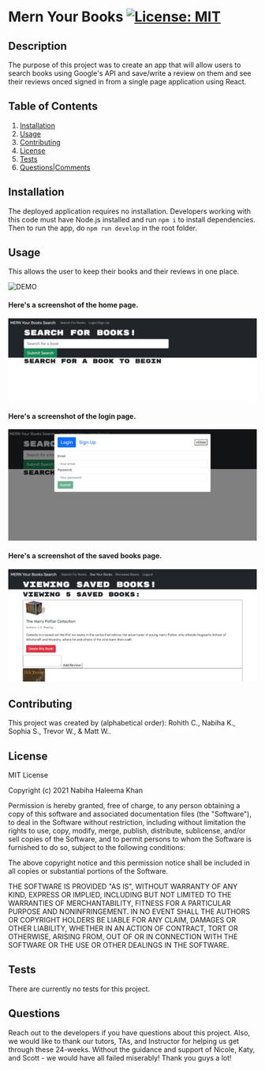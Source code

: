 # Mern Your Books [![License: MIT](https://img.shields.io/badge/License-MIT-yellow.svg)](https://opensource.org/licenses/MIT)

## Description

The purpose of this project was to create an app that will allow users to search books using Google's API and save/write a review on them and see their reviews onced signed in from a single page application using React.

## Table of Contents

1. [Installation](#Installation)
2. [Usage](#Usage)
3. [Contributing](#Contributing)
4. [License](#License)
5. [Tests](#Tests)
6. [Questions|Comments](#Questions|Comments)

## Installation

The deployed application requires no installation. Developers working with this code must have Node.js installed and run `npm i` to install dependencies. Then to run the app, do `npm run develop` in the root folder.

## Usage

This allows the user to keep their books and their reviews in one place.

![DEMO](/public/images/demo.gif)

#### Here's a screenshot of the home page.

![Here's a screenshot of the answer alerts.](./images/screenshot_indexPage.png)

#### Here's a screenshot of the login page.

![Here's a screenshot of the answer alerts.](./images/screenshot_login.png)

#### Here's a screenshot of the saved books page.

![Here's a screenshot of the answer alerts.](./images/screenshot_savedBooks.png)

## Contributing

This project was created by (alphabetical order): Rohith C., Nabiha K., Sophia S., Trevor W., & Matt W..

## License

MIT License

Copyright (c) 2021 Nabiha Haleema Khan

Permission is hereby granted, free of charge, to any person obtaining a copy
of this software and associated documentation files (the "Software"), to deal
in the Software without restriction, including without limitation the rights
to use, copy, modify, merge, publish, distribute, sublicense, and/or sell
copies of the Software, and to permit persons to whom the Software is
furnished to do so, subject to the following conditions:

The above copyright notice and this permission notice shall be included in all
copies or substantial portions of the Software.

THE SOFTWARE IS PROVIDED "AS IS", WITHOUT WARRANTY OF ANY KIND, EXPRESS OR
IMPLIED, INCLUDING BUT NOT LIMITED TO THE WARRANTIES OF MERCHANTABILITY,
FITNESS FOR A PARTICULAR PURPOSE AND NONINFRINGEMENT. IN NO EVENT SHALL THE
AUTHORS OR COPYRIGHT HOLDERS BE LIABLE FOR ANY CLAIM, DAMAGES OR OTHER
LIABILITY, WHETHER IN AN ACTION OF CONTRACT, TORT OR OTHERWISE, ARISING FROM,
OUT OF OR IN CONNECTION WITH THE SOFTWARE OR THE USE OR OTHER DEALINGS IN THE
SOFTWARE.

## Tests

There are currently no tests for this project.

## Questions

Reach out to the developers if you have questions about this project. Also, we would like to thank our tutors, TAs, and Instructor for helping us get through these 24-weeks. Without the guidance and support of Nicole, Katy, and Scott - we would have all failed miserably! Thank you guys a lot!
